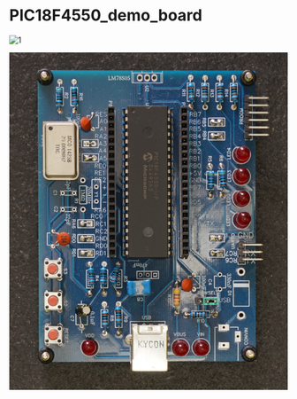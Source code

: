 # PIC18F4550_demo_board

![1]([https://raw.githubusercontent.com/bigjohnson/bigjohnson.github.io/master/PIC18F4550_demo_board/DSC00846_low.png](https://raw.githubusercontent.com/bigjohnson/bigjohnson.github.io/master/PIC18F4550_demo_board/DSC00839_low.png))

![2](https://raw.githubusercontent.com/bigjohnson/bigjohnson.github.io/master/PIC18F4550_demo_board/DSC00846_low.png)
